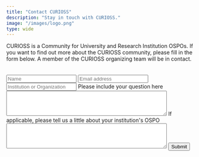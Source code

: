 ```yaml
---
title: "Contact CURIOSS"
description: "Stay in touch with CURIOSS."
image: "/images/logo.png"
type: wide
---
```


CURIOSS is a Community for University and Research Institution OSPOs. If you want to find out more about the CURIOSS community, please fill in the form below. A member of the CURIOSS organizing team will be in contact. 

<section class="section" style="padding-top: 20px; padding-bottom: 20px;">
  <div class="container">
   <div class="col-md-6">
    <div class="bg-white p-4">
        <form action="https://docs.google.com/forms/d/e/1FAIpQLSearMat2uQXl5eUVuji4yHWdjYOLIeTOQdFoJza9qT7sZJu0Q/formResponse" target="_blank" method="post">
          <input type="text" id="name" name="name" class="form-control mb-4 px-0" placeholder="Name">
          <input type="text" id="email" name="email" class="form-control mb-4 px-0" placeholder="Email address">
          <input type="text" id="organization" name="organization" class="form-control mb-4 px-0" placeholder="Institution or Organization">
            <label for="review">Please include your question here</label>
            <textarea id="review" name="review" rows="4" cols="50">
            </textarea>
            <label for="review">If applicable, please tell us a little about your institution's OSPO</label>
            <textarea id="review" name="review" rows="4" cols="50">
            </textarea>
          <input class="btn btn-primary" type="submit" value="Submit">
      </form>
    </div>
  </div>
</section>
    
